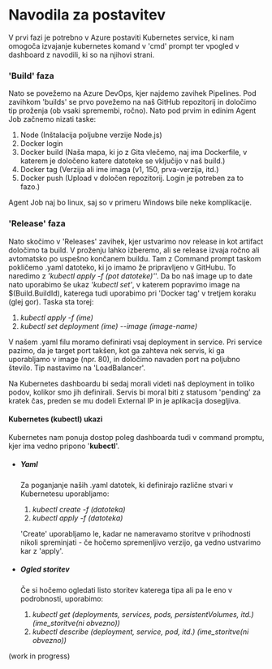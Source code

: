 # Navodila za postavitev

V prvi fazi je potrebno v Azure postaviti Kubernetes service, ki nam omogoča izvajanje kubernetes komand v 'cmd' prompt ter vpogled v dashboard z navodili, ki so na njihovi strani.

### 'Build' faza
Nato se povežemo na Azure DevOps, kjer najdemo zavihek Pipelines. Pod zavihkom 'builds' se prvo povežemo na naš GitHub repozitorij in določimo tip proženja (ob vsaki spremembi, ročno). Nato pod prvim in edinim Agent Job začnemo nizati taske:
1. Node (Inštalacija poljubne verzije Node.js)
2. Docker login
3. Docker build (Naša mapa, ki jo z Gita vlečemo, naj ima Dockerfile, v katerem je določeno katere datoteke se vključijo v naš build.)
4. Docker tag (Verzija ali ime imaga (v1, 150, prva-verzija, itd.)
5. Docker push (Upload v določen repozitorij. Login je potreben za to fazo.)

Agent Job naj bo linux, saj so v primeru Windows bile neke komplikacije.

### 'Release' faza
Nato skočimo v 'Releases' zavihek, kjer ustvarimo nov release in kot artifact določimo ta build. V proženju lahko izberemo, ali se release izvaja ročno ali avtomatsko po uspešno končanem buildu.
Tam z Command prompt taskom pokličemo .yaml datoteko, ki jo imamo že pripravljeno v GitHubu. To naredimo z *'kubectl apply -f (pot datoteke)'*'. 
Da bo naš image up to date nato uporabimo še ukaz *'kubectl set'*, v katerem popravimo image na $(Build.BuildId), katerega tudi uporabimo pri 'Docker tag' v tretjem koraku (glej gor). Taska sta torej:
1. *kubectl apply -f (ime)*
2. *kubectl set deployment (ime) --image (image-name)*

V našem .yaml filu moramo definirati vsaj deployment in service. Pri service pazimo, da je target port takšen, kot ga zahteva nek servis, ki ga uporabljamo v image (npr. 80), in določimo navaden port na poljubno število. Tip nastavimo na 'LoadBalancer'. 

Na Kubernetes dashboardu bi sedaj morali videti naš deployment in toliko podov, kolikor smo jih definirali. Servis bi moral biti z statusom 'pending' za kratek čas, preden se mu dodeli External IP in je aplikacija dosegljiva.

#### Kubernetes (kubectl) ukazi
Kubernetes nam ponuja dostop poleg dashboarda tudi v command promptu, kjer ima vedno pripono '**kubectl**'. 
- ##### Yaml
  Za poganjanje naših .yaml datotek, ki definirajo različne stvari v Kubernetesu uporabljamo:
  1. *kubectl create -f (datoteka)*
  2. *kubectl apply -f (datoteka)*

  'Create' uporabljamo le, kadar ne nameravamo storitve v prihodnosti nikoli spreminjati - če hočemo spremenljivo verzijo, ga vedno ustvarimo kar z 'apply'.
- ##### Ogled storitev
  Če si hočemo ogledati listo storitev katerega tipa ali pa le eno v podrobnosti, uporabimo:
  1. *kubectl get (deployments, services, pods, persistentVolumes, itd.) (ime_storitve(ni obvezno))*
  2. *kubectl describe (deployment, service, pod, itd.) (ime_storitve(ni obvezno))*

(work in progress)


